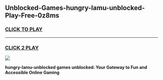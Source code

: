 
## Unblocked-Games-hungry-lamu-unblocked-Play-Free-0z8ms
<h3>
<a href="https://premium76.site?title=hungry-lamu-unblocked&ref=12A">CLICK TO PLAY</a></h3>
<hr>

<h3>
<a href="https://premium76.site?title=hungry-lamu-unblocked&ref=12A">CLICK 2 PLAY</a>
  
</h3>

<a href="https://premium76.site?title=hungry-lamu-unblocked&ref=12A"><img src="https://clearcache.store/games.png"></a>


**hungry-lamu-unblocked games unblocked: Your Gateway to Fun and Accessible Online Gaming**
